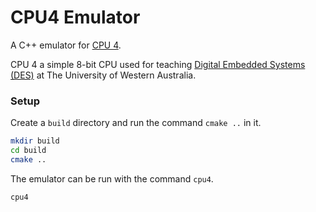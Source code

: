 # CPU4 Emulator

A C++ emulator for [CPU 4](https://robotics.ee.uwa.edu.au/courses/embedded/tutorials/tutorials/tutorial_2/T2_second_page.htm).

CPU 4 a simple 8-bit CPU used for teaching [Digital Embedded Systems (DES)](https://robotics.ee.uwa.edu.au/courses/des/) at The University of Western Australia.

### Setup

Create a `build` directory and run the command `cmake ..` in it.

```bash
mkdir build
cd build
cmake ..
```

The emulator can be run with the command `cpu4`.

```bash
cpu4
```

